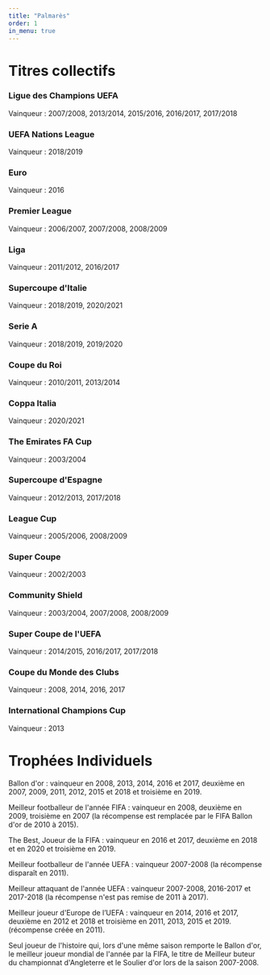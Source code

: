 ```yaml
---
title: "Palmarès"
order: 1
in_menu: true
---
```

# Titres collectifs

### Ligue des Champions UEFA
Vainqueur : 2007/2008, 2013/2014, 2015/2016, 2016/2017, 2017/2018

### UEFA Nations League
Vainqueur : 2018/2019

### Euro
Vainqueur : 2016

### Premier League
Vainqueur : 2006/2007, 2007/2008, 2008/2009

### Liga
Vainqueur : 2011/2012, 2016/2017

### Supercoupe d'Italie
Vainqueur : 2018/2019, 2020/2021

### Serie A
Vainqueur : 2018/2019, 2019/2020

### Coupe du Roi
Vainqueur : 2010/2011, 2013/2014


### Coppa Italia
Vainqueur : 2020/2021


### The Emirates FA Cup
Vainqueur : 2003/2004


### Supercoupe d'Espagne
Vainqueur : 2012/2013, 2017/2018


### League Cup
Vainqueur : 2005/2006, 2008/2009


### Super Coupe
Vainqueur : 2002/2003


### Community Shield
Vainqueur : 2003/2004, 2007/2008, 2008/2009


### Super Coupe de l'UEFA
Vainqueur : 2014/2015, 2016/2017, 2017/2018

### Coupe du Monde des Clubs
Vainqueur : 2008, 2014, 2016, 2017

### International Champions Cup
Vainqueur : 2013 

# Trophées Individuels 


Ballon d'or : vainqueur en 2008, 2013, 2014, 2016 et 2017, deuxième en 2007, 2009, 2011, 2012, 2015 et 2018 et troisième en 2019.

Meilleur footballeur de l'année FIFA : vainqueur en 2008, deuxième en 2009, troisième en 2007 (la récompense est remplacée par le FIFA Ballon d'or de 2010 à 2015).

The Best, Joueur de la FIFA : vainqueur en 2016 et 2017, deuxième en 2018 et en 2020 et troisième en 2019.

Meilleur footballeur de l'année UEFA : vainqueur 2007-2008 (la récompense disparaît en 2011).

Meilleur attaquant de l'année UEFA : vainqueur 2007-2008, 2016-2017 et 2017-2018 (la récompense n'est pas remise de 2011 à 2017).

Meilleur joueur d'Europe de l’UEFA : vainqueur en 2014, 2016 et 2017, deuxième en 2012 et 2018 et troisième en 2011, 2013, 2015 et 2019. (récompense créée en 2011).

Seul joueur de l'histoire qui, lors d'une même saison remporte le Ballon d'or, le meilleur joueur mondial de l'année par la FIFA, le titre de Meilleur buteur du championnat d'Angleterre et le Soulier d'or lors de la saison 2007-2008. 